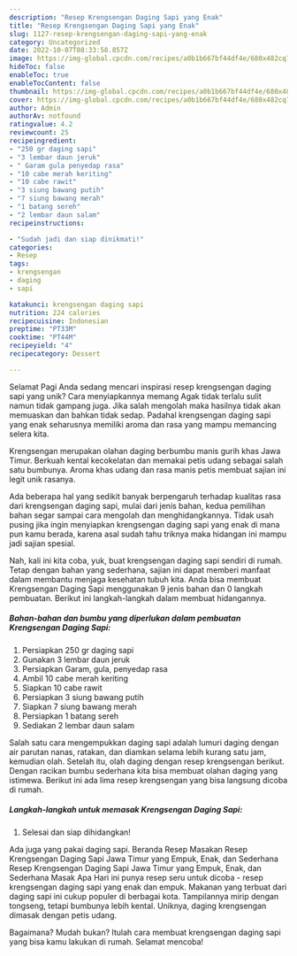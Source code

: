 ```yaml
---
description: "Resep Krengsengan Daging Sapi yang Enak"
title: "Resep Krengsengan Daging Sapi yang Enak"
slug: 1127-resep-krengsengan-daging-sapi-yang-enak
category: Uncategorized
date: 2022-10-07T08:33:58.857Z
image: https://img-global.cpcdn.com/recipes/a0b1b667bf44df4e/680x482cq70/krengsengan-daging-sapi-foto-resep-utama.jpg
hideToc: false
enableToc: true
enableTocContent: false
thumbnail: https://img-global.cpcdn.com/recipes/a0b1b667bf44df4e/680x482cq70/krengsengan-daging-sapi-foto-resep-utama.jpg
cover: https://img-global.cpcdn.com/recipes/a0b1b667bf44df4e/680x482cq70/krengsengan-daging-sapi-foto-resep-utama.jpg
author: Admin
authorAv: notfound
ratingvalue: 4.2
reviewcount: 25
recipeingredient:
- "250 gr daging sapi"
- "3 lembar daun jeruk"
- " Garam gula penyedap rasa"
- "10 cabe merah keriting"
- "10 cabe rawit"
- "3 siung bawang putih"
- "7 siung bawang merah"
- "1 batang sereh"
- "2 lembar daun salam"
recipeinstructions:

- "Sudah jadi dan siap dinikmati!"
categories:
- Resep
tags:
- krengsengan
- daging
- sapi

katakunci: krengsengan daging sapi 
nutrition: 224 calories
recipecuisine: Indonesian
preptime: "PT33M"
cooktime: "PT44M"
recipeyield: "4"
recipecategory: Dessert

---
```



Selamat Pagi Anda sedang mencari inspirasi resep krengsengan daging sapi yang unik? Cara menyiapkannya memang Agak tidak terlalu sulit namun tidak gampang juga. Jika salah mengolah maka hasilnya tidak akan memuaskan dan bahkan tidak sedap. Padahal krengsengan daging sapi yang enak seharusnya memiliki aroma dan rasa yang mampu memancing selera kita.


Krengsengan merupakan olahan daging berbumbu manis gurih khas Jawa Timur. Berkuah kental kecokelatan dan memakai petis udang sebagai salah satu bumbunya. Aroma khas udang dan rasa manis petis membuat sajian ini legit unik rasanya.

Ada beberapa hal yang sedikit banyak berpengaruh terhadap kualitas rasa dari krengsengan daging sapi, mulai dari jenis bahan, kedua pemilihan bahan segar sampai cara mengolah dan menghidangkannya. Tidak usah pusing jika ingin menyiapkan krengsengan daging sapi yang enak di mana pun kamu berada, karena asal sudah tahu triknya maka hidangan ini mampu jadi sajian spesial.


Nah, kali ini kita coba, yuk, buat krengsengan daging sapi sendiri di rumah. Tetap dengan bahan yang sederhana, sajian ini dapat memberi manfaat dalam membantu menjaga kesehatan tubuh kita. Anda bisa membuat Krengsengan Daging Sapi menggunakan 9 jenis bahan dan 0 langkah pembuatan. Berikut ini langkah-langkah dalam membuat hidangannya.

<!--inarticleads1-->

##### Bahan-bahan dan bumbu yang diperlukan dalam pembuatan Krengsengan Daging Sapi:

1. Persiapkan 250 gr daging sapi
1. Gunakan 3 lembar daun jeruk
1. Persiapkan  Garam, gula, penyedap rasa
1. Ambil 10 cabe merah keriting
1. Siapkan 10 cabe rawit
1. Persiapkan 3 siung bawang putih
1. Siapkan 7 siung bawang merah
1. Persiapkan 1 batang sereh
1. Sediakan 2 lembar daun salam


Salah satu cara mengempukkan daging sapi adalah lumuri daging dengan air parutan nanas, ratakan, dan diamkan selama lebih kurang satu jam, kemudian olah. Setelah itu, olah daging dengan resep krengsengan berikut. Dengan racikan bumbu sederhana kita bisa membuat olahan daging yang istimewa. Berikut ini ada lima resep krengsengan yang bisa langsung dicoba di rumah. 

<!--inarticleads2-->

##### Langkah-langkah untuk memasak Krengsengan Daging Sapi:


1. Selesai dan siap dihidangkan!

Ada juga yang pakai daging sapi. Beranda Resep Masakan Resep Krengsengan Daging Sapi Jawa Timur yang Empuk, Enak, dan Sederhana Resep Krengsengan Daging Sapi Jawa Timur yang Empuk, Enak, dan Sederhana Masak Apa Hari ini punya resep seru untuk dicoba - resep krengsengan daging sapi yang enak dan empuk. Makanan yang terbuat dari daging sapi ini cukup populer di berbagai kota. Tampilannya mirip dengan tongseng, tetapi bumbunya lebih kental. Uniknya, daging krengsengan dimasak dengan petis udang. 

Bagaimana? Mudah bukan? Itulah cara membuat krengsengan daging sapi yang bisa kamu lakukan di rumah. Selamat mencoba!

